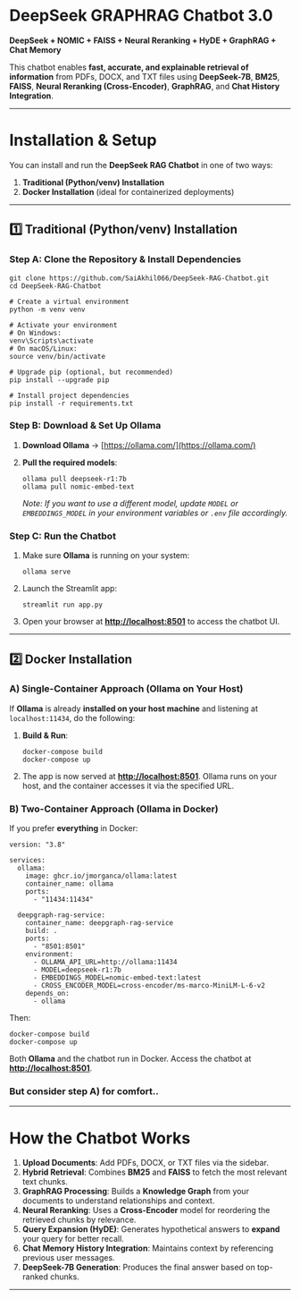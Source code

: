# **DeepSeek GRAPHRAG Chatbot 3.0**

**DeepSeek + NOMIC + FAISS + Neural Reranking + HyDE + GraphRAG + Chat Memory**

This chatbot enables **fast, accurate, and explainable retrieval of information** from PDFs, DOCX, and TXT files using **DeepSeek-7B**, **BM25**, **FAISS**, **Neural Reranking (Cross-Encoder)**, **GraphRAG**, and **Chat History Integration**.

---

# **Installation & Setup**

You can install and run the **DeepSeek RAG Chatbot** in one of two ways:

1. **Traditional (Python/venv) Installation**
2. **Docker Installation** (ideal for containerized deployments)

---

## **1️⃣ Traditional (Python/venv) Installation**

### **Step A: Clone the Repository & Install Dependencies**

```
git clone https://github.com/SaiAkhil066/DeepSeek-RAG-Chatbot.git
cd DeepSeek-RAG-Chatbot

# Create a virtual environment
python -m venv venv

# Activate your environment
# On Windows:
venv\Scripts\activate
# On macOS/Linux:
source venv/bin/activate

# Upgrade pip (optional, but recommended)
pip install --upgrade pip

# Install project dependencies
pip install -r requirements.txt
```

### **Step B: Download & Set Up Ollama**

1. **Download Ollama** → [https://ollama.com/](https://ollama.com/)
2. **Pull the required models**:

   ```
   ollama pull deepseek-r1:7b
   ollama pull nomic-embed-text
   ```

   *Note: If you want to use a different model, update `MODEL` or `EMBEDDINGS_MODEL` in your environment variables or `.env` file accordingly.*

### **Step C: Run the Chatbot**

1. Make sure **Ollama** is running on your system:
   ```
   ollama serve
   ```
2. Launch the Streamlit app:
   ```
   streamlit run app.py
   ```
3. Open your browser at **[http://localhost:8501](http://localhost:8501)** to access the chatbot UI.

---

## **2️⃣ Docker Installation**

### **A) Single-Container Approach (Ollama on Your Host)**

If **Ollama** is already **installed on your host machine** and listening at `localhost:11434`, do the following:

1. **Build & Run**:
   ```
   docker-compose build
   docker-compose up
   ```
2. The app is now served at **[http://localhost:8501](http://localhost:8501)**. Ollama runs on your host, and the container accesses it via the specified URL.

### **B) Two-Container Approach (Ollama in Docker)**

If you prefer **everything** in Docker:

```
version: "3.8"

services:
  ollama:
    image: ghcr.io/jmorganca/ollama:latest
    container_name: ollama
    ports:
      - "11434:11434"

  deepgraph-rag-service:
    container_name: deepgraph-rag-service
    build: .
    ports:
      - "8501:8501"
    environment:
      - OLLAMA_API_URL=http://ollama:11434
      - MODEL=deepseek-r1:7b
      - EMBEDDINGS_MODEL=nomic-embed-text:latest
      - CROSS_ENCODER_MODEL=cross-encoder/ms-marco-MiniLM-L-6-v2
    depends_on:
      - ollama
```

Then:

```
docker-compose build
docker-compose up
```

Both **Ollama** and the chatbot run in Docker. Access the chatbot at **[http://localhost:8501](http://localhost:8501)**.

### **But consider step A) for comfort..**

---

# **How the Chatbot Works**

1. **Upload Documents**: Add PDFs, DOCX, or TXT files via the sidebar.
2. **Hybrid Retrieval**: Combines **BM25** and **FAISS** to fetch the most relevant text chunks.
3. **GraphRAG Processing**: Builds a **Knowledge Graph** from your documents to understand relationships and context.
4. **Neural Reranking**: Uses a **Cross-Encoder** model for reordering the retrieved chunks by relevance.
5. **Query Expansion (HyDE)**: Generates hypothetical answers to **expand** your query for better recall.
6. **Chat Memory History Integration**: Maintains context by referencing previous user messages.
7. **DeepSeek-7B Generation**: Produces the final answer based on top-ranked chunks.

---
